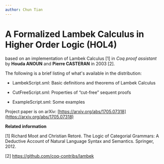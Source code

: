 ```yaml
---
author: Chun Tian
---
```


# A Formalized Lambek Calculus in Higher Order Logic \(HOL4\)

based on an implementation of Lambek Calculus [1] in *Coq proof assistant*
by **Houda ANOUN** and **Pierre CASTERAN** in 2003 [2].

The following is a brief listing of what's available in the distribution:

-   LambekScript.sml: Basic definitions and theorems of Lambek Calculus

-   CutFreeScript.sml: Properties of “cut-free” sequent proofs

-   ExampleScript.sml: Some examples

Project paper is on arXiv: [https://arxiv.org/abs/1705.07318](https://arxiv.org/abs/1705.07318)

**Related information**  

[1] Richard Moot and Christian Retoré. The Logic of Categorial
Grammars: A Deductive Account of Natural Language Syntax and
Semantics. Springer, 2012.

[2] https://github.com/coq-contribs/lambek
